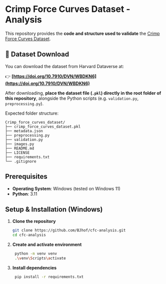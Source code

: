 # Crimp Force Curves Dataset - Analysis

This repository provides the **code and structure used to validate** the [Crimp Force Curves Dataset](https://doi.org/10.7910/DVN/WBDKN6).  

## 🔗 Dataset Download

You can download the dataset from Harvard Dataverse at:

👉 **[https://doi.org/10.7910/DVN/WBDKN6](https://doi.org/10.7910/DVN/WBDKN6)**

After downloading, **place the dataset file (`.pkl`) directly in the root folder of this repository**, alongside the Python scripts (e.g. `validation.py`, `preprocessing.py`).

Expected folder structure:

```
Crimp_force_curves_dataset/
├── crimp_force_curves_dataset.pkl
├── metadata.json
├── preprocessing.py
├── validation.py
├── images.py
├── README.md
├── LICENSE
├── requirements.txt
└── .gitignore
```
## Prerequisites

- **Operating System**: Windows (tested on Windows 11)  
- **Python**: 3.11  

## Setup & Installation (Windows)

1. **Clone the repository**
   ```bash
   git clone https://github.com/BJhof/cfc-analysis.git
   cd cfc-analysis

2. **Create and activate environment**
   ```bash
    python -m venv venv
    .\venv\Scripts\activate

3. **Install dependencies**
   ```bash
    pip install -r requirements.txt
